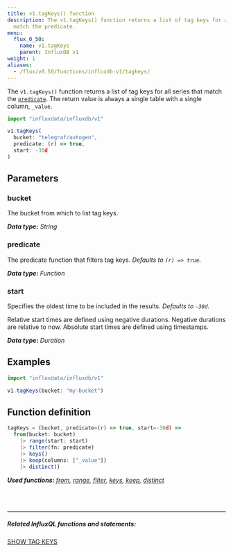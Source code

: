 ```yaml
---
title: v1.tagKeys() function
description: The v1.tagKeys() function returns a list of tag keys for all series that
  match the predicate.
menu:
  flux_0_50:
    name: v1.tagKeys
    parent: InfluxDB v1
weight: 1
aliases:
  - /flux/v0.50/functions/influxdb-v1/tagkeys/
---
```


The `v1.tagKeys()` function returns a list of tag keys for all series that match the [`predicate`](#predicate).
The return value is always a single table with a single column, `_value`.

```js
import "influxdata/influxdb/v1"

v1.tagKeys(
  bucket: "telegraf/autogen",
  predicate: (r) => true,
  start: -30d
)
```

## Parameters

### bucket
The bucket from which to list tag keys.

_**Data type:** String_

### predicate
The predicate function that filters tag keys.
_Defaults to `(r) => true`._

_**Data type:** Function_

### start
Specifies the oldest time to be included in the results.
_Defaults to `-30d`._

Relative start times are defined using negative durations.
Negative durations are relative to now.
Absolute start times are defined using timestamps.

_**Data type:** Duration_

## Examples
```js
import "influxdata/influxdb/v1"

v1.tagKeys(bucket: "my-bucket")
```


## Function definition
```js
tagKeys = (bucket, predicate=(r) => true, start=-30d) =>
  from(bucket: bucket)
    |> range(start: start)
    |> filter(fn: predicate)
    |> keys()
    |> keep(columns: ["_value"])
    |> distinct()
```

_**Used functions:**
[from](/flux/v0.50/stdlib/built-in/inputs/from/),
[range](/flux/v0.50/stdlib/built-in/transformations/range/),
[filter](/flux/v0.50/stdlib/built-in/transformations/filter/),
[keys](/flux/v0.50/stdlib/built-in/transformations/keys/),
[keep](/flux/v0.50/stdlib/built-in/transformations/keep/),
[distinct](/flux/v0.50/stdlib/built-in/transformations/selectors/distinct)_

<hr style="margin-top:4rem"/>

##### Related InfluxQL functions and statements:
[SHOW TAG KEYS](/influxdb/latest/query_language/schema_exploration#show-tag-keys)
